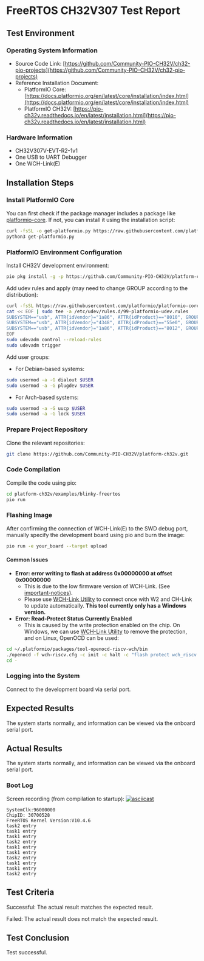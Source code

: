 # FreeRTOS CH32V307 Test Report

## Test Environment

### Operating System Information

- Source Code Link: [https://github.com/Community-PIO-CH32V/ch32-pio-projects](https://github.com/Community-PIO-CH32V/ch32-pio-projects)
- Reference Installation Document:
    - PlatformIO Core: [https://docs.platformio.org/en/latest/core/installation/index.html](https://docs.platformio.org/en/latest/core/installation/index.html)
    - PlatformIO CH32V: [https://pio-ch32v.readthedocs.io/en/latest/installation.html](https://pio-ch32v.readthedocs.io/en/latest/installation.html)

### Hardware Information

- CH32V307V-EVT-R2-1v1
- One USB to UART Debugger
- One WCH-Link(E)

## Installation Steps

### Install PlatformIO Core

You can first check if the package manager includes a package like [platformio-core](https://archlinux.org/packages/?name=platformio-core). If not, you can install it using the installation script:

```bash
curl -fsSL -o get-platformio.py https://raw.githubusercontent.com/platformio/platformio-core-installer/master/get-platformio.py
python3 get-platformio.py
```

### PlatformIO Environment Configuration

Install CH32V development environment:
```bash
pio pkg install -g -p https://github.com/Community-PIO-CH32V/platform-ch32v.git
```

Add udev rules and apply (may need to change GROUP according to the distribution):
```bash
curl -fsSL https://raw.githubusercontent.com/platformio/platformio-core/develop/platformio/assets/system/99-platformio-udev.rules | sudo tee /etc/udev/rules.d/99-platformio-udev.rules
cat << EOF | sudo tee -a /etc/udev/rules.d/99-platformio-udev.rules
SUBSYSTEM=="usb", ATTR{idVendor}="1a86", ATTR{idProduct}=="8010", GROUP="plugdev"
SUBSYSTEM=="usb", ATTR{idVendor}="4348", ATTR{idProduct}=="55e0", GROUP="plugdev"
SUBSYSTEM=="usb", ATTR{idVendor}="1a86", ATTR{idProduct}=="8012", GROUP="plugdev"
EOF
sudo udevadm control --reload-rules
sudo udevadm trigger
```

Add user groups:
- For Debian-based systems:
```bash
sudo usermod -a -G dialout $USER
sudo usermod -a -G plugdev $USER
```
- For Arch-based systems:
```bash
sudo usermod -a -G uucp $USER
sudo usermod -a -G lock $USER
```

### Prepare Project Repository

Clone the relevant repositories:
```bash
git clone https://github.com/Community-PIO-CH32V/platform-ch32v.git
```

### Code Compilation

Compile the code using pio:
```bash
cd platform-ch32v/examples/blinky-freertos
pio run
```

### Flashing Image

After confirming the connection of WCH-Link(E) to the SWD debug port, manually specify the development board using pio and burn the image:
```bash
pio run -e your_board --target upload
```

#### Common Issues

- **Error: error writing to flash at address 0x00000000 at offset 0x00000000**
    - This is due to the low firmware version of WCH-Link. (See [important-notices](https://github.com/Community-PIO-CH32V/platform-ch32v?tab=readme-ov-file#important-notices)).
    - Please use [WCH-Link Utility](https://www.wch.cn/downloads/WCH-LinkUtility_ZIP.html) to connect once with W2 and CH-Link to update automatically. **This tool currently only has a Windows version.**
- **Error: Read-Protect Status Currently Enabled**
    - This is caused by the write protection enabled on the chip. On Windows, we can use [WCH-Link Utility](https://www.wch.cn/downloads/WCH-LinkUtility_ZIP.html) to remove the protection, and on Linux, OpenOCD can be used:
```bash
cd ~/.platformio/packages/tool-openocd-riscv-wch/bin
./openocd -f wch-riscv.cfg -c init -c halt -c "flash protect wch_riscv 0 last  off " -c exit
cd -
```

### Logging into the System

Connect to the development board via serial port.

## Expected Results

The system starts normally, and information can be viewed via the onboard serial port.

## Actual Results

The system starts normally, and information can be viewed via the onboard serial port.

### Boot Log

Screen recording (from compilation to startup):
[![asciicast](https://asciinema.org/a/NZ9udm2pNnA11dERnWfv0Nld9.svg)](https://asciinema.org/a/NZ9udm2pNnA11dERnWfv0Nld9)

```log
SystemClk:96000000
ChipID: 30700528
FreeRTOS Kernel Version:V10.4.6
task2 entry
task1 entry
task1 entry
task2 entry
task1 entry
task1 entry
task2 entry
task1 entry
task1 entry
task2 entry
```

## Test Criteria

Successful: The actual result matches the expected result.

Failed: The actual result does not match the expected result.

## Test Conclusion

Test successful.
